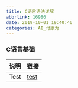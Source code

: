 ```yaml
---
title: C语言语法详解
abbrlink: 16986
date: 2019-10-01 19:40:46
categories: AI_付康为
---
```

### C语言基础

说明  | 链接
------|---
Test  | [test]

[test]: https://fukangwei.github.io/C语言语法详解/assert函数